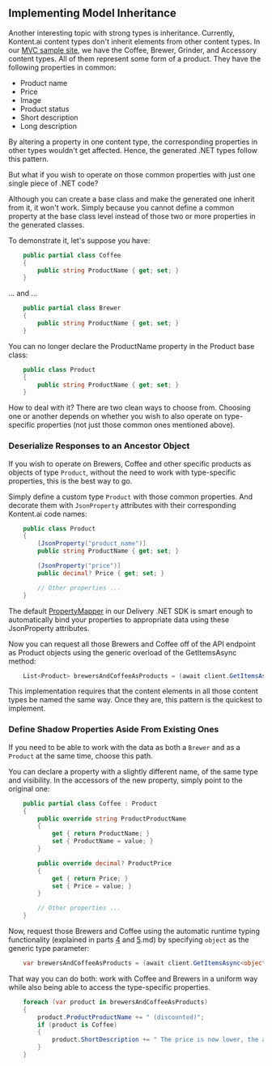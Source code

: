 ## Implementing Model Inheritance

Another interesting topic with strong types is inheritance. Currently, Kontent.ai content types don't inherit elements from other content types. In our [MVC sample site](https://github.com/kontent-ai/sample-app-net/), we have the Coffee, Brewer, Grinder, and Accessory content types. All of them represent some form of a product. They have the following properties in common:

* Product name
* Price
* Image
* Product status
* Short description
* Long description

By altering a property in one content type, the corresponding properties in other types wouldn't get affected. Hence, the generated .NET types follow this pattern.

But what if you wish to operate on those common properties with just one single piece of .NET code?

Although you can create a base class and make the generated one inherit from it, it won't work. Simply because you cannot define a common property at the base class level instead of those two or more properties in the generated classes.

To demonstrate it, let's suppose you have:

```csharp
    public partial class Coffee
    {
        public string ProductName { get; set; }
    }
```

… and …

```csharp
    public partial class Brewer
    {
        public string ProductName { get; set; }
    }
```

You can no longer declare the ProductName property in the Product base class:

```csharp
    public class Product
    {
        public string ProductName { get; set; }
    }
```

How to deal with it? There are two clean ways to choose from. Choosing one or another depends on whether you wish to also operate on type-specific properties (not just those common ones mentioned above).

### Deserialize Responses to an Ancestor Object

If you wish to operate on Brewers, Coffee and other specific products as objects of type `Product`, without the need to work with type-specific properties, this is the best way to go.

Simply define a custom type `Product` with those common properties. And decorate them with `JsonProperty` attributes with their corresponding Kontent.ai code names:

```csharp
    public class Product
    {
        [JsonProperty("product_name")]
        public string ProductName { get; set; }

        [JsonProperty("price")]
        public decimal? Price { get; set; }

        // Other properties ...
    }
```

The default [PropertyMapper](https://github.com/kontent-ai/delivery-sdk-net/Kontent.Ai.Delivery/StrongTyping/PropertyMapper.cs) in our Delivery .NET SDK is smart enough to automatically bind your properties to appropriate data using these JsonProperty attributes.

Now you can request all those Brewers and Coffee off of the API endpoint as Product objects using the generic overload of the GetItemsAsync method:

```csharp
    List<Product> brewersAndCoffeeAsProducts = (await client.GetItemsAsync<Product>(new InFilter("system.type", "brewer", "coffee"))).Items.ToList();
```

This implementation requires that the content elements in all those content types be named the same way. Once they are, this pattern is the quickest to implement.

### Define Shadow Properties Aside From Existing Ones

If you need to be able to work with the data as both a `Brewer` and as a `Product` at the same time, choose this path.

You can declare a property with a slightly different name, of the same type and visibility. In the accessors of the new property, simply point to the original one:

```csharp
    public partial class Coffee : Product
    {
        public override string ProductProductName
        {
            get { return ProductName; }
            set { ProductName = value; }
        }

        public override decimal? ProductPrice
        {
            get { return Price; }
            set { Price = value; }
        }

        // Other properties ...
    }
```

Now, request those Brewers and Coffee using the automatic runtime typing functionality (explained in parts [4](https://github.com/kontent-ai/delivery-sdk-net/docs/Strong-Types-Explained---Why-the-Runtime-Typing.md) and [5](https://github.com/kontent-ai/delivery-sdk-net/docs/Strong-Types-Explained---How-to-Use-Runtime-Typing).md) by specifying `object` as the generic type parameter:

```csharp
    var brewersAndCoffeeAsProducts = (await client.GetItemsAsync<object>(new InFilter("system.type", "brewer", "coffee"))).Items;
```

That way you can do both: work with Coffee and Brewers in a uniform way while also being able to access the type-specific properties.

```csharp
    foreach (var product in brewersAndCoffeeAsProducts)
    {
        product.ProductProductName += " (discounted)";
        if (product is Coffee)
        {
            product.ShortDescription += " The price is now lower, the aroma stayed the same.";
        }
    }
```
